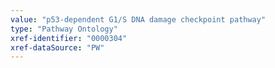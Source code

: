 ```yaml
---
value: "p53-dependent G1/S DNA damage checkpoint pathway"
type: "Pathway Ontology"
xref-identifier: "0000304"
xref-dataSource: "PW"
---
```

